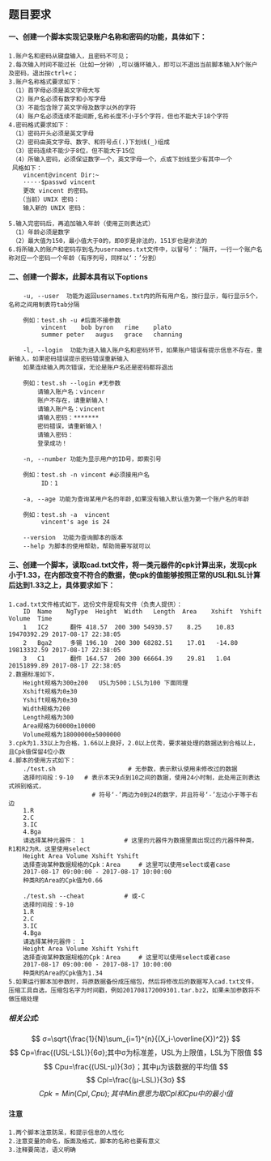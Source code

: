 ## 题目要求
#### 一、创建一个脚本实现记录账户名称和密码的功能，具体如下：
	1.账户名和密码从键盘输入，且密码不可见；
	2.每次输入时间不能过长（比如一分钟）,可以循环输入，即可以不退出当前脚本输入N个账户及密码，退出按ctrl+c；
	3.账户名称格式要求如下：
	 （1）首字母必须是英文字母大写
     （2）账户名必须有数字和小写字母
     （3）不能包含除了英文字母及数字以外的字符
     （4）账户名必须连续不能间断,名称长度不小于5个字符，但也不能大于18个字符
    4.密码格式要求如下：
     （1）密码开头必须是英文字母
     （2）密码由英文字母、数字、和符号点(.)下划线(_)组成
     （3）密码连续不能少于8位，但不能大于15位
     （4）所输入密码，必须保证数字一个，英文字母一个，点或下划线至少有其中一个
     风格如下：
        vincent@vincent Dir:~
	    ·····$passwd vincent
	    更改 vincent 的密码。
       （当前）UNIX 密码： 
        输入新的 UNIX 密码： 
        
    5.输入完密码后，再追加输入年龄（使用正则表达式）
     （1）年龄必须是数字
     （2）最大值为150，最小值大于0的，即0岁是非法的，151岁也是非法的
    6.将所输入的账户和密码存到名为usernames.txt文件中，以冒号‘：’隔开，一行一个账户名称对应一个密码一个年龄（有序列号，同样以‘：’分割）
    
#### 二、创建一个脚本，此脚本具有以下options
		-u, --user  功能为返回usernames.txt内的所有用户名，按行显示，每行显示5个，名称之间用制表符tab分隔
        
        例如：test.sh -u #后面不接参数
             vincent	bob	byron	rime	plato
             summer	peter	augus	grace	channing
             
        -l, --login  功能为进入输入账户名和密码环节，如果账户错误有提示信息不存在，重新输入，如果密码错误提示密码错误重新输入
        如果连续输入两次错误，无论是账户名还是密码都将退出
        
        例如：test.sh --login #无参数
        	请输入账户名：vincenr
            账户不存在，请重新输入！
            请输入账户名：vincent
            请输入密码：*******
            密码错误，请重新输入！
            请输入密码：
            登录成功！
            
        -n, --number 功能为显示用户的ID号，即索引号
        
        例如：test.sh -n vincent #必须接用户名
             ID：1
           
		-a, --age 功能为查询某用户名的年龄,如果没有输入默认值为第一个账户名的年龄
        
        例如：test.sh -a  vincent
             vincent's age is 24
        
        --version  功能为查询脚本的版本
        --help 为脚本的使用帮助，帮助简要写就可以
        

#### 三、创建一个脚本，读取cad.txt文件，将一类元器件的cpk计算出来，发现cpk小于1.33，在内部改变不符合的数据，使cpk的值能够按照正常的USL和LSL计算后达到1.33之上，具体要求如下：
	1.cad.txt文件格式如下，这份文件是现有文件（负责人提供）：
        ID	Name	NgType	Height	Width	Length	Area	Xshift	Yshift	Volume	Time
        1	IC2      翻件	418.57	200	300	54930.57	8.25	10.83	19470392.29	2017-08-17 22:38:05
        2	Bga2	 多锡	196.10	200	300	68282.51	17.01	-14.80	19813332.59	2017-08-17 22:38:05
        3	C1       翻件	164.57	200	300	66664.39	29.81	1.04	20151899.89	2017-08-17 22:38:05
    2.数据标准如下，
    	Height规格为300±200   USL为500；LSL为100 下面同理
        Xshift规格为0±30
        Yshift规格为0±30
        Width规格为200
        Length规格为300
        Area规格为60000±10000
        Volume规格为18000000±5000000
	3.cpk为1.33以上为合格，1.66以上良好，2.0以上优秀，要求被处理的数据达到合格以上，且Cpk值保留4位小数
	4.脚本的使用方式如下：
	    ./test.sh                    # 无参数，表示默认使用未修改过的数据
        选择时间段：9-10   # 表示本天9点到10之间的数据，使用24小时制，此处用正则表达式辨别格式，
                           # 符号‘-’两边为0到24的数字，并且符号‘-’左边小于等于右边
        1.R 
        2.C 
        3.IC 
        4.Bga
        请选择某种元器件： 1           # 这里的元器件为数据里面出现过的元器件种类，R1和R2为R，这里使用select
        Height Area Volume Xshift Yshift
        选择查询某种数据规格的Cpk：Area     # 这里可以使用select或者case
        2017-08-17 09:00:00 - 2017-08-17 10:00:00
        种类R的Area的Cpk值为0.66
        
		./test.sh --cheat           # 或-C
        选择时间段：9-10
        1.R 
        2.C 
        3.IC 
        4.Bga
        请选择某种元器件： 1
        Height Area Volume Xshift Yshift
        选择查询某种数据规格的Cpk：Area     # 这里可以使用select或者case
        2017-08-17 09:00:00 - 2017-08-17 10:00:00
        种类R的Area的Cpk值为1.34
	5.如果运行脚本加参数时，将原数据备份成压缩包，然后将修改后的数据写入cad.txt文件，压缩工具自选，压缩包名字为时间戳，例如201708172009301.tar.bz2，如果未加参数将不做压缩处理

##### 相关公式:
$$
σ=\sqrt{\frac{1}{N}\sum_{i=1}^{n}{(X_i-\overline{X})^2}}
$$
$$
Cp=\frac{(USL-LSL)}{6σ};其中σ为标准差，USL为上限值，LSL为下限值
$$
$$
Cpu=\frac{(USL-μ)}{3σ}；其中μ为该数据的平均值
$$
$$
Cpl=\frac{(μ-LSL)}{3σ}
$$
$$
Cpk=Min(Cpl,Cpu);其中Min意思为取Cpl和Cpu中的最小值
$$

#### 注意
	1.两个脚本注意防呆，和提示信息的人性化
	2.注意变量的命名，版面及格式，脚本的名称也要有意义
	3.注释要简洁，语义明确

